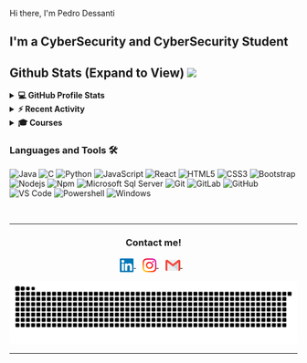 Hi there, I'm Pedro Dessanti 


## I'm a CyberSecurity and CyberSecurity Student  


<h2> Github Stats (Expand to View) <img src = "https://i.pinimg.com/originals/65/c4/f4/65c4f452571be1261e9c623f7da488ac.gif" width = 35px> </h2>

<details> 
  <summary><b>💻 GitHub Profile Stats</b></summary>
  <br/>
  <p align="center">
    <a href="https://github.com/Dessantii/github-readme-stats"><img alt="Dessanti Github Stats" src="https://github-readme-stats.vercel.app/api?username=Dessantii&show_icons=true&count_private=true&theme=algolia" height="192px"/></a>
<br/>
  &nbsp;
	  <img src="https://github-readme-stats.vercel.app/api/top-langs?username=Dessantii&show_icons=true&locale=en&layout=compact&theme=algolia" alt="Dessantii" height="192px"/>
  <br/>
  </p>
</details>


<details>
  <summary><b>⚡ Recent Activity</b></summary>
  <br/>
   <a href="https://github.com/Dessantii/Taskets"><img src="https://media.tenor.com/images/7e96d994f29b388f63f7aa77ff2bea78/tenor.gif" width="25" /></a>						  
  <br/>

</details>

<details>
  <summary><b>🎓 Courses</b></summary>
  <br/>
  Ongoing courses:
	
  [<img src="https://hermes.dio.me/tracks/f84e9d1e-8ed5-46f7-b9a0-dcf5a0396f33.png" width="90">](https://web.dio.me/track/57a616a7-25cb-4ad9-9ee8-f03eb9a33ebc)

Completed courses:

  [<img src="https://i0.wp.com/blog.dsacademy.com.br/wp-content/uploads/2020/08/Enviando-Dados-Para-o-SAP-Hana-com-Apache-NiFi.png?fit=800%2C445&ssl=1" width="90">](https://www.sap.com/brazil/index.html)
  [<img src="https://idesp.com.br/wp-content/uploads/2023/03/SC900.png" width="70">](https://learn.microsoft.com/pt-br/credentials/certifications/security-compliance-and-identity-fundamentals/?practice-assessment-type=certification)
  [<img src="https://consultabd.wordpress.com/wp-content/uploads/2020/08/img002_dp900.png" width="70">](https://learn.microsoft.com/pt-br/credentials/certifications/azure-data-fundamentals/?practice-assessment-type=certification)
  
  
  
  <br/>

</details>

### Languages and Tools 🛠 

![Java](http://img.shields.io/badge/-Java-5B4638?style=flat-square&logo=java&logoColor=ffffff)
![C](http://img.shields.io/badge/-C-A8B9CC?style=flat-square&logo=c&logoColor=ffffff)
![Python](http://img.shields.io/badge/-Python-3776AB?style=flat-square&logo=python&logoColor=ffffff)
![JavaScript](https://img.shields.io/badge/-JavaScript-%23F7DF1C?style=flat-square&logo=javascript&logoColor=000000&labelColor=%23F7DF1C&color=%23FFCE5A)
![React](https://img.shields.io/badge/-React-61DAFB?style=flat-square&logo=react&logoColor=ffffff)
![HTML5](https://img.shields.io/badge/-HTML5-%23E44D27?style=flat-square&logo=html5&logoColor=ffffff)
![CSS3](https://img.shields.io/badge/-CSS3-%231572B6?style=flat-square&logo=css3)
![Bootstrap](https://img.shields.io/badge/-Bootstrap-563D7C?style=flat-square&logo=Bootstrap)
![Nodejs](https://img.shields.io/badge/-Nodejs-339933?style=flat-square&logo=Node.js&logoColor=ffffff)
![Npm](https://img.shields.io/badge/-npm-CB3837?style=flat-square&logo=npm)
![Microsoft Sql Server](https://img.shields.io/badge/-Sql%20Server-CC2927?style=flat-square&logo=microsoft-sql-server&logoColor=ffffff)
![Git](https://img.shields.io/badge/-Git-%23F05032?style=flat-square&logo=git&logoColor=%23ffffff)
![GitLab](https://img.shields.io/badge/-GitLab-FCA121?style=flat-square&logo=gitlab)
![GitHub](https://img.shields.io/badge/-GitHub-181717?style=flat-square&logo=github)
![VS Code](http://img.shields.io/badge/-VS%20Code-007ACC?style=flat-square&logo=visual-studio-code&logoColor=ffffff)
![Powershell](http://img.shields.io/badge/-Powershell-5391FE?style=flat-square&logo=powershell&logoColor=ffffff)
![Windows](http://img.shields.io/badge/-Windows-0078D6?style=flat-square&logo=windows&logoColor=ffffff)

<br/>

---

<div align="center">
  <h3><b>Contact me! </b></h3>
  </div>
<p align="center">
<a href="https://www.linkedin.com/in/pedro-dessanti/" target="_blank">
  <img align="center" alt="Pedro Dessanti | Linkedin" width="24px" src="https://github.com/SatYu26/SatYu26/blob/master/Assets/Linkedin.svg" />
</a> &nbsp;&nbsp;
<a href="https://www.instagram.com/pedrodessant/" target="_blank">
  <img align="center" alt="Pedro Dessanti | Instagram" width="24px" src="https://github.com/SatYu26/SatYu26/blob/master/Assets/Instagram.svg" />
</a> &nbsp;&nbsp;
<a href="mailto:pedrohdessanti@outlook.com" >
  <img align="center" alt="Pedro Dessanti | Gmail" width="26px" src="https://github.com/SatYu26/SatYu26/blob/master/Assets/Gmail.svg" />
</a> &nbsp;&nbsp;
<p>
<p align="center">
  <img src="https://github.com/StefanosSt/StefanosSt/blob/main/github-user-contribution.svg" alt="snake">
</p>

---
